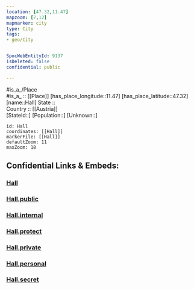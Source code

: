 ```yaml
---
location: [47.32,11.47] 
mapzoom: [7,12] 
mapmarker: city 
type: City
tags:
- geo/City


SpocWebEntityId: 9137
isDeleted: false
confidential: public

---
```

#is_a_/Place  
#is_a_ :: [[Place]] 
[has_place_longitude::11.47] 
[has_place_latitude::47.32] 
[name::Hall] 
State ::  
Country :: [[Austria]]  
[StateId::] 
[Population::] 
[Unknown::] 


```leaflet
id: Hall
coordinates: [[Hall]] 
markerFile: [[Hall]] 
defaultZoom: 11 
maxZoom: 18
```


## Confidential Links & Embeds: 

### [Hall](/_Standards/Earth/Continent/Europe/Europe~Central/Austria/Austrias_States/Tirol/City/Hall.md) 

### [Hall.public](/_public/Earth/Continent/Europe/Europe~Central/Austria/Austrias_States/Tirol/City/Hall.public.md) 

### [Hall.internal](/_internal/Earth/Continent/Europe/Europe~Central/Austria/Austrias_States/Tirol/City/Hall.internal.md) 

### [Hall.protect](/_protect/Earth/Continent/Europe/Europe~Central/Austria/Austrias_States/Tirol/City/Hall.protect.md) 

### [Hall.private](/_private/Earth/Continent/Europe/Europe~Central/Austria/Austrias_States/Tirol/City/Hall.private.md) 

### [Hall.personal](/_personal/Earth/Continent/Europe/Europe~Central/Austria/Austrias_States/Tirol/City/Hall.personal.md) 

### [Hall.secret](/_secret/Earth/Continent/Europe/Europe~Central/Austria/Austrias_States/Tirol/City/Hall.secret.md)

